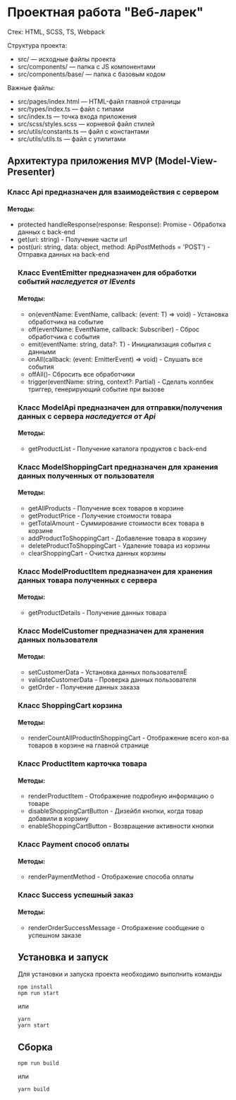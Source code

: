 # Проектная работа "Веб-ларек"

Стек: HTML, SCSS, TS, Webpack

Структура проекта:
- src/ — исходные файлы проекта
- src/components/ — папка с JS компонентами
- src/components/base/ — папка с базовым кодом

Важные файлы:
- src/pages/index.html — HTML-файл главной страницы
- src/types/index.ts — файл с типами
- src/index.ts — точка входа приложения
- src/scss/styles.scss — корневой файл стилей
- src/utils/constants.ts — файл с константами
- src/utils/utils.ts — файл с утилитами

## Архитектура приложения MVP (Model-View-Presenter)
### Класс Api предназначен для взаимодействия с сервером
#### Методы:
- protected handleResponse(response: Response): Promise<object> - Обработка данных с back-end
- get(uri: string) - Получение части url
- post(uri: string, data: object, method: ApiPostMethods = 'POST') - Отправка данных на back-end

### Класс EventEmitter предназначен для обработки событий *наследуется от IEvents*
#### Методы:
- on<T extends object>(eventName: EventName, callback: (event: T) => void) - Установка обработчика на событие
- off(eventName: EventName, callback: Subscriber) - Сброс обработчика с события
- emit<T extends object>(eventName: string, data?: T) - Инициализация события с данными
- onAll(callback: (event: EmitterEvent) => void) - Слушать все события
- offAll()- Сбросить все обработчики
- trigger<T extends object>(eventName: string, context?: Partial<T>) - Сделать коллбек триггер, генерирующий событие при вызове 

### Класс ModelApi предназначен для отправки/получения данных с сервера *наследуется от Api*
#### Методы:
- getProductList - Получение каталога продуктов с back-end

### Класс ModelShoppingCart предназначен для хранения данных полученных от пользователя
#### Методы:
- getAllProducts - Получение всех товаров в корзине
- getProductPrice - Получение стоимости товара
- getTotalAmount - Суммирование стоимости всех товара в корзине
- addProductToShoppingCart - Добавление товара в корзину
- deleteProductToShoppingCart - Удаление товара из корзины
- clearShoppingCart - Очистка данных корзины

### Класс ModelProductItem предназначен для хранения данных товара полученных с сервера
#### Методы:
- getProductDetails - Получение данных товара

### Класс ModelCustomer предназначен для хранения данных пользователя
#### Методы:
- setCustomerData - Установка данных пользователяЁ
- validateCustomerData - Проверка данных пользователя
- getOrder - Получение данных заказа

### Класс ShoppingCart корзина
#### Методы:
- renderCountAllProductInShoppingCart - Отображение всего кол-ва товаров в корзине на главной странице

### Класс ProductItem карточка товара
#### Методы:
- renderProductItem - Отображение подробную информацию о товаре
- disableShoppingCartButton - Дизейбл кнопки, когда товар добавили в корзину
- enableShoppingCartButton - Возвращение активности кнопки

### Класс Payment способ оплаты
#### Методы:
- renderPaymentMethod - Отображение способа оплаты

### Класс Success успешный заказ
#### Методы:
- renderOrderSuccessMessage - Отображение сообщение о успешном заказе


## Установка и запуск
Для установки и запуска проекта необходимо выполнить команды

```
npm install
npm run start
```

или

```
yarn
yarn start
```
## Сборка

```
npm run build
```

или

```
yarn build
```
